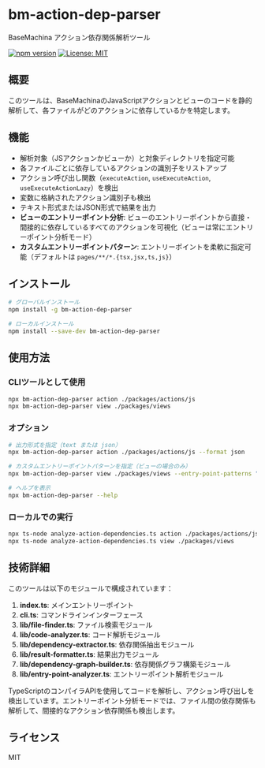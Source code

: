 # bm-action-dep-parser

BaseMachina アクション依存関係解析ツール

[![npm version](https://img.shields.io/npm/v/bm-action-dep-parser.svg)](https://www.npmjs.com/package/bm-action-dep-parser)
[![License: MIT](https://img.shields.io/badge/License-MIT-yellow.svg)](https://opensource.org/licenses/MIT)

## 概要

このツールは、BaseMachinaのJavaScriptアクションとビューのコードを静的解析して、各ファイルがどのアクションに依存しているかを特定します。

## 機能

- 解析対象（JSアクションかビューか）と対象ディレクトリを指定可能
- 各ファイルごとに依存しているアクションの識別子をリストアップ
- アクション呼び出し関数（`executeAction`, `useExecuteAction`, `useExecuteActionLazy`）を検出
- 変数に格納されたアクション識別子も検出
- テキスト形式またはJSON形式で結果を出力
- **ビューのエントリーポイント分析**: ビューのエントリーポイントから直接・間接的に依存しているすべてのアクションを可視化（ビューは常にエントリーポイント分析モード）
- **カスタムエントリーポイントパターン**: エントリーポイントを柔軟に指定可能（デフォルトは `pages/**/*.{tsx,jsx,ts,js}`）

## インストール

```bash
# グローバルインストール
npm install -g bm-action-dep-parser

# ローカルインストール
npm install --save-dev bm-action-dep-parser
```

## 使用方法

### CLIツールとして使用

```bash
npx bm-action-dep-parser action ./packages/actions/js
npx bm-action-dep-parser view ./packages/views
```

### オプション

```bash
# 出力形式を指定（text または json）
npx bm-action-dep-parser action ./packages/actions/js --format json

# カスタムエントリーポイントパターンを指定（ビューの場合のみ）
npx bm-action-dep-parser view ./packages/views --entry-point-patterns "**/*.tsx"

# ヘルプを表示
npx bm-action-dep-parser --help
```

### ローカルでの実行

```bash
npx ts-node analyze-action-dependencies.ts action ./packages/actions/js
npx ts-node analyze-action-dependencies.ts view ./packages/views
```

## 技術詳細

このツールは以下のモジュールで構成されています：

1. **index.ts**: メインエントリーポイント
2. **cli.ts**: コマンドラインインターフェース
3. **lib/file-finder.ts**: ファイル検索モジュール
4. **lib/code-analyzer.ts**: コード解析モジュール
5. **lib/dependency-extractor.ts**: 依存関係抽出モジュール
6. **lib/result-formatter.ts**: 結果出力モジュール
7. **lib/dependency-graph-builder.ts**: 依存関係グラフ構築モジュール
8. **lib/entry-point-analyzer.ts**: エントリーポイント解析モジュール

TypeScriptのコンパイラAPIを使用してコードを解析し、アクション呼び出しを検出しています。エントリーポイント分析モードでは、ファイル間の依存関係も解析して、間接的なアクション依存関係も検出します。

## ライセンス

MIT